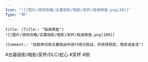 ```yaml
---
Icon: "![[图片/游戏攻略/古墓丽影/暗影/奖杯/临渊羡鱼.png|30]]"
Type: "铜"
---
```

```ad-common-bronze-trophy
title: (Title:: "临渊羡鱼")
![[图片/游戏攻略/古墓丽影/暗影/奖杯/临渊羡鱼.png|100]]

(Comment:: "在弑神试炼古墓挑战中进行得分挑战，并获得铜奖、银奖或金奖")
```

#古墓丽影/暗影/奖杯/DLC/蛇心 #奖杯 #铜

